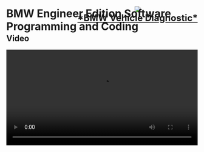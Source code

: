 <h1 style="padding-bottom:40px;">BMW Engineer Edition Software Programming and Coding <div style="margin-top:-70px;" ><a style="float:right;font-size:x-large;text-align:center;" href="#!pages/bmw/index.md"><img src="../include/images/bmw.png" /> <br /> *BMW Vehicle Diagnostic*</a> </div> </h1>


## Video

<p style="text-align:center">
<video width="100%" controls preload="auto">
<source src="pages/bmw/e70/E70.mp4" type="video/mp4">
您的浏览器不支持HTML5 Video，请升级到最新版本或更换浏览器.
</video>
</p>
